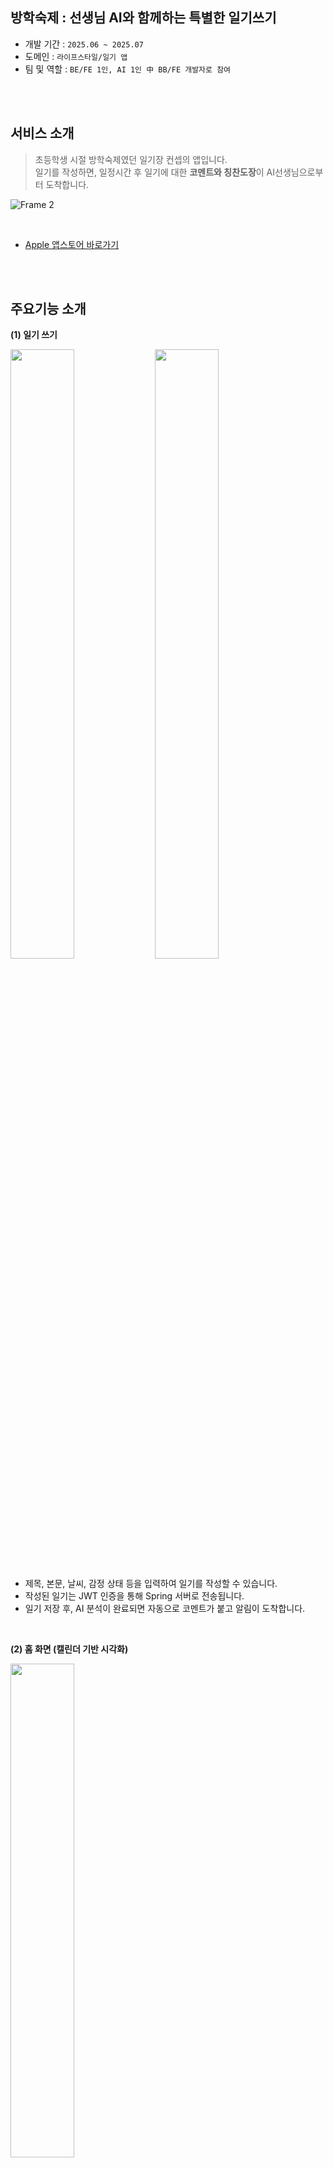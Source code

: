## 방학숙제 : 선생님 AI와 함께하는 특별한 일기쓰기
* 개발 기간 : `2025.06 ~ 2025.07`
* 도메인 : `라이프스타일/일기 앱`
* 팀 및 역할 : `BE/FE 1인, AI 1인 中 BB/FE 개발자로 참여`

</br>
</br>

## 서비스 소개

> 초등학생 시절 방학숙제였던 일기장 컨셉의 앱입니다. </br>
일기를 작성하면, 일정시간 후 일기에 대한 **코멘트와 칭찬도장**이 AI선생님으로부터 도착합니다.

![Frame 2](https://github.com/user-attachments/assets/cd4c3cbf-3155-4b2f-9002-ebbb71654345)

</br>

- [Apple 앱스토어 바로가기](https://apps.apple.com/kr/app/%EB%B0%A9%ED%95%99%EC%88%99%EC%A0%9C-%EC%84%A0%EC%83%9D%EB%8B%98ai%EC%99%80%EC%9D%98-%EC%9D%BC%EA%B8%B0/id6747587236)

</br>
</br>


## 주요기능 소개
**(1) 일기 쓰기**
<p>
  <img src="https://github.com/user-attachments/assets/03a50f7b-9126-461a-b8c4-6abc86a86e2e"  height="50%" width="45%" />
  <img src="https://github.com/user-attachments/assets/65718d46-3ae3-459f-a392-829e72f8972a" height="50%" width="45%" />
</p>

- 제목, 본문, 날씨, 감정 상태 등을 입력하여 일기를 작성할 수 있습니다.
- 작성된 일기는 JWT 인증을 통해 Spring 서버로 전송됩니다.
- 일기 저장 후, AI 분석이 완료되면 자동으로 코멘트가 붙고 알림이 도착합니다.

</br>

**(2) 홈 화면 (캘린더 기반 시각화)**

<img src="https://github.com/user-attachments/assets/30ecd547-1d61-4c1b-be85-2be93fec6c26"  width="45%" />

- Flutter 캘린더 위젯을 커스터마이징하여 월별 일기 작성 현황을 한눈에 보여줍니다.
- 날씨 아이콘 클릭을 통해 특정 날짜의 일기 여부를 직관적으로 확인할 수 있습니다.

</br>

**(3) 일기 상세조회**

<img src="https://github.com/user-attachments/assets/6e4aec04-63e2-46eb-bd5d-73484c95a289"  width="45%" />

- 작성된 일기의 제목, 본문, 감정, 날씨, AI 코멘트, 칭찬 도장 이미지를 함께 확인할 수 있습니다.
- 스크롤이 길어져도 ‘선생님의 코멘트’ 영역은 고정되도록 UI를 설계했습니다.

</br>

**(4) 회원가입 및 JWT 인증 처리**
- 자체 로그인 기반으로 회원가입 및 로그인 기능을 구현했습니다.
- 로그인 후 발급받은 AccessToken은 Bearer 헤더로 요청마다 첨부됩니다.

</br>

**(5) 설정 화면**
- 사용자 닉네임 조회 및 수정, 로그아웃, 회원 탈퇴 기능을 제공합니다.
- API 응답 기반으로 상태를 갱신하며, UX 측면에서도 자연스럽게 반영됩니다.

</br>

**(6) 푸시 알림 (FCM)**

<img src="https://github.com/user-attachments/assets/be3c3023-70d4-4d04-8600-00a300fff5f5"  width="45%" />

- AI 코멘트가 도착하면 FCM 알림을 통해 사용자에게 실시간으로 전달됩니다.
- 기기별 Firebase Token을 저장하여 개별 사용자 대상 전송이 가능합니다.

</br>
</br>

## 디렉토리 구조
```bash
/lib
 ┣ main.dart
 ┣ config/
 ┃ ┗ constants.dart           # API base URL, 환경변수
 ┣ services/
 ┃ ┣ api_client.dart          # Dio 초기화 및 공통 처리
 ┃ ┗ auth_service.dart        # 로그인, 회원가입, 토큰 관리
 ┣ models/
 ┃ ┣ login_request.dart
 ┃ ┣ homework.dart
 ┃ ┗ user.dart
 ┣ screens/
 ┃ ┣ login_screen.dart
 ┃ ┣ home_screen.dart
 ┃ ┣ diary_detail_screen.dart
 ┃ ┗ diary_write_screen.dart
 ┣ widgets/
 ┃ ┣ calendar_widget.dart     # 캘린더 UI
 ┃ ┣ diary_card.dart          # 일기 리스트 카드 UI
 ┗ main.dart                   # 라우팅 및 앱 테마 설정
```

</br>
</br>

## 기술 스택
> **Frontend** </br>
`Flutter`, `flutter_screenutil`, `firebase_messaging`, `flutter_secure_storage`

> **Design / UX**</br>
`초등학생 일기장 스타일 UI`, `카드형 레이아웃`

